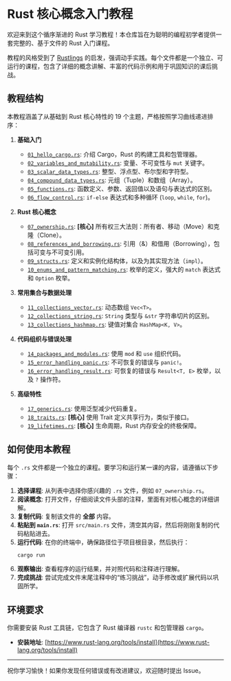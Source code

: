 # Rust 核心概念入门教程

欢迎来到这个循序渐进的 Rust 学习教程！本仓库旨在为聪明的编程初学者提供一套完整的、基于文件的 Rust 入门课程。

教程的风格受到了 [Rustlings](https://github.com/rust-lang/rustlings) 的启发，强调动手实践。每个文件都是一个独立、可运行的课程，包含了详细的概念讲解、丰富的代码示例和用于巩固知识的课后挑战。

## 教程结构

本教程涵盖了从基础到 Rust 核心特性的 19 个主题，严格按照学习曲线递进排序：

1.  **基础入门**
    -   [`01_hello_cargo.rs`](./01_hello_cargo.rs): 介绍 Cargo，Rust 的构建工具和包管理器。
    -   [`02_variables_and_mutability.rs`](./02_variables_and_mutability.rs): 变量、不可变性与 `mut` 关键字。
    -   [`03_scalar_data_types.rs`](./03_scalar_data_types.rs): 整型、浮点型、布尔型和字符型。
    -   [`04_compound_data_types.rs`](./04_compound_data_types.rs): 元组（Tuple）和数组（Array）。
    -   [`05_functions.rs`](./05_functions.rs): 函数定义、参数、返回值以及语句与表达式的区别。
    -   [`06_flow_control.rs`](./06_flow_control.rs): `if-else` 表达式和多种循环 (`loop`, `while`, `for`)。

2.  **Rust 核心概念**
    -   [`07_ownership.rs`](./07_ownership.rs): **[核心]** 所有权三大法则：所有者、移动（Move）和克隆（Clone）。
    -   [`08_references_and_borrowing.rs`](./08_references_and_borrowing.rs): 引用（&）和借用（Borrowing），包括可变与不可变引用。
    -   [`09_structs.rs`](./09_structs.rs): 定义和实例化结构体，以及为其实现方法（`impl`）。
    -   [`10_enums_and_pattern_matching.rs`](./10_enums_and_pattern_matching.rs): 枚举的定义，强大的 `match` 表达式和 `Option` 枚举。

3.  **常用集合与数据处理**
    -   [`11_collections_vector.rs`](./11_collections_vector.rs): 动态数组 `Vec<T>`。
    -   [`12_collections_string.rs`](./12_collections_string.rs): `String` 类型与 `&str` 字符串切片的区别。
    -   [`13_collections_hashmap.rs`](./13_collections_hashmap.rs): 键值对集合 `HashMap<K, V>`。

4.  **代码组织与错误处理**
    -   [`14_packages_and_modules.rs`](./14_packages_and_modules.rs): 使用 `mod` 和 `use` 组织代码。
    -   [`15_error_handling_panic.rs`](./15_error_handling_panic.rs): 不可恢复的错误与 `panic!`。
    -   [`16_error_handling_result.rs`](./16_error_handling_result.rs): 可恢复的错误与 `Result<T, E>` 枚举，以及 `?` 操作符。

5.  **高级特性**
    -   [`17_generics.rs`](./17_generics.rs): 使用泛型减少代码重复。
    -   [`18_traits.rs`](./18_traits.rs): **[核心]** 使用 Trait 定义共享行为，类似于接口。
    -   [`19_lifetimes.rs`](./19_lifetimes.rs): **[核心]** 生命周期，Rust 内存安全的终极保障。

## 如何使用本教程

每个 `.rs` 文件都是一个独立的课程。要学习和运行某一课的内容，请遵循以下步骤：

1.  **选择课程**: 从列表中选择你感兴趣的 `.rs` 文件，例如 `07_ownership.rs`。
2.  **阅读概念**: 打开文件，仔细阅读文件头部的注释，里面有对核心概念的详细讲解。
3.  **复制代码**: 复制该文件的 **全部** 内容。
4.  **粘贴到 `main.rs`**: 打开 `src/main.rs` 文件，清空其内容，然后将刚刚复制的代码粘贴进去。
5.  **运行代码**: 在你的终端中，确保路径位于项目根目录，然后执行：
    ```bash
    cargo run
    ```
6.  **观察输出**: 查看程序的运行结果，并对照代码和注释进行理解。
7.  **完成挑战**: 尝试完成文件末尾注释中的“练习挑战”，动手修改或扩展代码以巩固所学。

## 环境要求

你需要安装 Rust 工具链，它包含了 Rust 编译器 `rustc` 和包管理器 `cargo`。

-   **安装地址**: [https://www.rust-lang.org/tools/install](https://www.rust-lang.org/tools/install)

---

祝你学习愉快！如果你发现任何错误或有改进建议，欢迎随时提出 Issue。